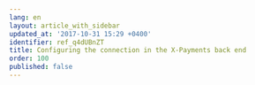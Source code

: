 ```yaml
---
lang: en
layout: article_with_sidebar
updated_at: '2017-10-31 15:29 +0400'
identifier: ref_q4dUBnZT
title: Configuring the connection in the X-Payments back end
order: 100
published: false
---
```

## 
